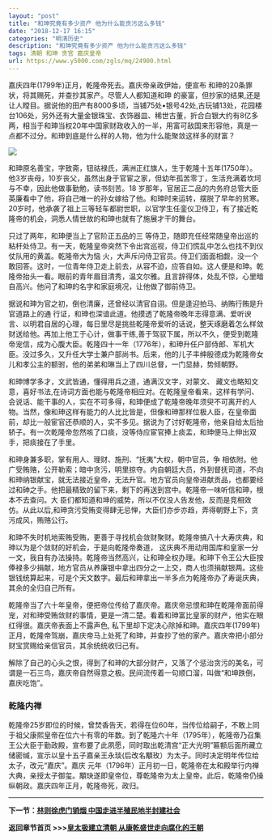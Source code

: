 ```yaml
---
layout: "post"
title: "和珅究竟有多少资产 他为什么能贪污这么多钱"
date: "2018-12-17 16:15"
categories: "明清历史"
description: "和珅究竟有多少资产 他为什么能贪污这么多钱"
tags: 清朝 和珅 贪官 嘉庆皇帝
url: https://www.y5000.com/zgls/mq/24900.html
---
```






嘉庆四年(1799年)正月，乾隆帝死去。嘉庆帝亲政伊始，便宣布 和珅的20条罪状，将其赐死，并查抄其家产。尽管人人都知道和珅
的豪富，但抄家的结果,还是让人瞠目。据说他的田产有8000多顷，当铺75处•银号42处,古玩铺13处，花园楼台106处，另外还有大量金银珠宝、衣饰器皿、稀世古董，折合白银大约有8亿多两，相当于和珅当权20年中国家财政收入的一半，用富可敌国来形容他，真是一点都不过分。和珅到底是什么样的人物，他为什么能聚敛这样多的财富？

![](https://img.y5000.com/uploads/allimg/170810/8-1FQ01J112540.jpg)

和珅原名善宝，字致斋，钮祜禄氏，满洲正红旗人，生于乾隆十五年(1750年）。他3岁丧母，10岁丧父，虽然出身于官宦之家，但幼年孤苦零丁，生活充满着坎坷与不幸，因此他做事勤勉，读书刻苦。18
岁那年，官居正二品的内务府总管大臣英廉看中了他，将自己唯一的孙女嫁给了他。和珅时来运转，摆脱了早年的贫寒。20岁时，他承袭了祖上三等轻车都尉世职，以官学生任銮仪卫侍卫，有了接近乾隆帝的机会，洞悉人情世故的和珅也就有了施展才干的舞台。

只过了两年，和珅便当上了官阶正五品的三
等侍卫，随即充任经常随皇帝出巡的粘杆处侍卫。有一天，乾隆皇帝突然下令出宫巡视，侍卫们慌乱中怎么也找不到仪仗队用的黄盖。乾隆帝大为恼
火，大声斥问侍卫官员。侍卫们面面相觑，没一个敢回答。这时，一位青年侍卫走上前去，从容不迫，应答自如。这人便是和珅。乾隆帝抬头一看。眼前的青年眉目清秀，温文尔雅。且言辞得体，处乱不惊，心里暗自高兴。他问了和珅的名字和家庭境况，让他做了御前侍卫。

据说和珅为官之初，倒也清廉，还曾经以清官自诩。但是逢迎拍马、纳贿行贿是升官道路上的通
行证，和珅也深谙此道。他摸透了乾隆帝晚年志得意满、爱听谀言、以明君自居的心理，每日里尽是挑些乾隆帝爱听的话说，整天琢磨着怎么样敛财送给他。再加上他工于心计，做事干练,善于驾驭下属，所以不久，便受到乾隆帝宠信，成为心腹大臣。乾隆四十一年（1776年），和珅升任户部侍郎、军机大臣。没过多久，又升任大学士兼户部尚书。后来，他的儿子丰绅殷德成为乾隆帝女儿和孝公主的额驸，他的弟弟和琳当上了四川总督，一门显赫，势倾朝野。

和珅博学多才，文武皆通，懂得用兵之道，通满汉文字，对蒙文、
藏文也略知文意，喜好书法,在诗词方面也能与乾隆帝相应对。在乾隆皇帝看来，这样有学问、会说话、能干事的人，实在不可多得，和珅便成了乾隆帝晚年须臾不可离开的人物。当然，像和珅这样有能力的人比比皆是，但像和珅那样位极人臣，在皇帝面前，却比一般宦官还恭顺的人，实不多见。据说为了讨好乾隆帝，他亲自给太后抬轿子。有一次乾隆帝忽然咳了口痰，没等侍应宦官捧上痰盂，和珅便马上伸出双手，把痰接在了手里。

和珅身兼多职，掌有用人、理财、施刑、“抚夷”大权，朝中官员，争
相依附。他广受贿赂，公开勒索；暗中贪污，明里掠夺。内自朝廷大员，外到督抚司道，不向和珅纳银献宝，就无法接近皇帝，无法升官。地方官员向皇帝进献贡品，也都要经过和砷之手。他把最精致的留下来，剩下的再送到宫中。乾隆帝一味听信和珅，根本不去查问。大
臣们都知道和坤的威势，所以不仅没人告发他，反而是竞相效仿。从此以后,和珅贪污受贿变得肆无忌惮，大臣们亦步亦趋，弄得朝野上下，贪污成风，贿赂公行。

和珅不失时机地索贿受贿，更善于寻找机会敛财聚财。乾隆帝搞八十大寿庆典，和珅以为是个敛财的好机会，于是向乾隆帝奏道，
这庆典不用动用国库和皇家一分一文，我自有办法操持。乾隆帝当然高兴，让和珅全权办理。和珅下令王公大臣按俸禄多少捐献，地方官员从养廉银中拿出四分之一上交，商人也须捐献银两。这些银钱统算起来，可是个天文数字。最后和珅拿出一半多点为乾隆帝办了寿诞庆典，其余的全归自己所有。

乾隆帝当了六十年皇帝，便把帝位传给了嘉庆帝。嘉庆帝忌恨和珅在乾隆帝面前得宠，对和珅受贿敛财的事情，更是一清二楚。看着和珅富比皇家的财产，他实在眼红得很。嘉庆帝表面上不露声色,
私下里却下定决心除掉和珅。嘉庆四年(1799年)正月，乾隆帝驾崩，嘉庆帝马上处死了和珅，并查抄了他的家产。嘉庆帝把小部分财宝赏赐给亲信官员，其余统统收归己有。

解除了自己的心头之恨，得到了和珅的大部分财产，又落了个惩治贪污的美名，可谓是一石三鸟，嘉庆帝自然得意之极。民间流传着一句顺口溜，叫做“和坤跌倒，嘉庆吃饱”。

###  乾隆内禅

乾隆帝25岁即位的时候，曾焚香告天，若得在位60年，当传位给嗣子，不敢上同于祖父康熙皇帝在位六十有零的年数。到了乾隆六十年（1795年），乾隆帝乃召集王公大臣于勤政殿，宣布要了此夙愿，同时取出乾清宫“正大光明”匾额后面所藏立储密缄，宣示以皇十五子嘉亲王永琰(后改名顒玫）为太子。同时决定明年传位给太子，改元“嘉庆”。嘉庆
元年（1796年）正月初一日，乾隆帝在太和殿举行内禅大典，亲授太子御玺。顒玦遂即皇帝位，尊乾隆帝为太上皇帝。此后，乾隆帝仍操纵朝政。嘉庆四年正月，乾隆帝死，政归。

* * *

**下一节：[林则徐虎门销烟 中国走进半殖民地半封建社会](https://www.y5000.com/zgls/mq/24908.html)**

**返回章节首页 >>>[皇太极建立清朝 从康乾盛世走向腐化的王朝](https://www.y5000.com/zgls/mq/24931.html)**
